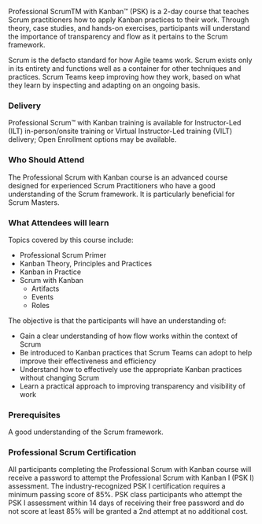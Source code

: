 <!-- professional-scrum-with-kanban-->

Professional ScrumTM with Kanban™ (PSK) is a 2-day course that teaches Scrum practitioners how to apply Kanban practices to their work. Through theory, case studies, and hands-on exercises, participants will understand the importance of transparency and flow as it pertains to the Scrum framework.

Scrum is the defacto standard for how Agile teams work.  Scrum exists only in its entirety and functions well as a container for other techniques and practices.  Scrum Teams keep improving how they work, based on what they learn by inspecting and adapting on an ongoing basis.


### Delivery

Professional Scrum™ with Kanban training is available for Instructor-Led (ILT) in-person/onsite training or Virtual Instructor-Led training (VILT) delivery; Open Enrollment options may be available.


### Who Should Attend

The Professional Scrum with Kanban course is an advanced course designed for experienced Scrum Practitioners who have a good understanding of the Scrum framework. It is particularly beneficial for Scrum Masters.


### What Attendees will learn

Topics covered by this course include:

- Professional Scrum Primer
- Kanban Theory, Principles and Practices
- Kanban in Practice
- Scrum with Kanban
  - Artifacts
  - Events
  - Roles

The objective is that the participants will have an understanding of:

- Gain a clear understanding of how flow works within the context of Scrum
- Be introduced to Kanban practices that Scrum Teams can adopt to help improve their effectiveness and efficiency
- Understand how to effectively use the appropriate Kanban practices without changing Scrum
- Learn a practical approach to improving transparency and visibility of work


### Prerequisites

A good understanding of the Scrum framework.


### Professional Scrum Certification

All participants completing the Professional Scrum with Kanban course will receive a password to attempt the Professional Scrum with Kanban I (PSK I) assessment. The industry-recognized PSK I certification requires a minimum passing score of 85%. PSK class participants who attempt the PSK I assessment within 14 days of receiving their free password and do not score at least 85% will be granted a 2nd attempt at no additional cost.
